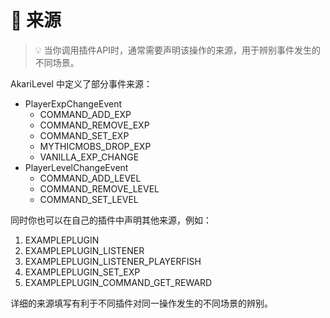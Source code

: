 # 📨 来源

> 💡 当你调用插件API时，通常需要声明该操作的来源，用于辨别事件发生的不同场景。

AkariLevel 中定义了部分事件来源：

- PlayerExpChangeEvent
    - COMMAND_ADD_EXP
    - COMMAND_REMOVE_EXP
    - COMMAND_SET_EXP
    - MYTHICMOBS_DROP_EXP
    - VANILLA_EXP_CHANGE
- PlayerLevelChangeEvent
    - COMMAND_ADD_LEVEL
    - COMMAND_REMOVE_LEVEL
    - COMMAND_SET_LEVEL

同时你也可以在自己的插件中声明其他来源，例如：

1. EXAMPLEPLUGIN
2. EXAMPLEPLUGIN_LISTENER
3. EXAMPLEPLUGIN_LISTENER_PLAYERFISH
4. EXAMPLEPLUGIN_SET_EXP
5. EXAMPLEPLUGIN_COMMAND_GET_REWARD

详细的来源填写有利于不同插件对同一操作发生的不同场景的辨别。
